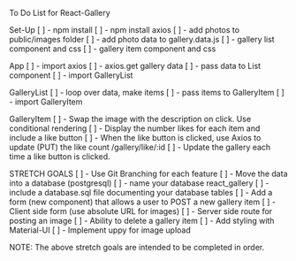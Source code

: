 To Do List for React-Gallery


Set-Up
[ ] - npm install
[ ] - npm install axios
[ ] - add photos to public/images folder
[ ] - add photo data to gallery.data.js
[ ] - gallery list component and css
[ ] - gallery item component and css

App
[ ] - import axios
[ ] - axios.get gallery data
[ ] - pass data to List component
[ ] - import GalleryList


GalleryList
[ ] - loop over data, make items
[ ] - pass items to GalleryItem
[ ] - import GalleryItem


GalleryItem
[ ] - Swap the image with the description on click. Use conditional rendering
[ ] - Display the number likes for each item and include a like button
[ ] - When the like button is clicked, use Axios to update (PUT) the like count /gallery/like/:id
[ ] - Update the gallery each time a like button is clicked.


STRETCH GOALS
[ ] - Use Git Branching for each feature 
[ ] - Move the data into a database (postgresql)
    [ ] - name your database react_gallery
    [ ] - include a database.sql file documenting your database tables
[ ] - Add a form (new component) that allows a user to POST a new gallery item
    [ ] - Client side form (use absolute URL for images)
    [ ] - Server side route for posting an image
[ ] - Ability to delete a gallery item
[ ] - Add styling with Material-UI
[ ] - Implement uppy for image upload

NOTE: The above stretch goals are intended to be completed in order.